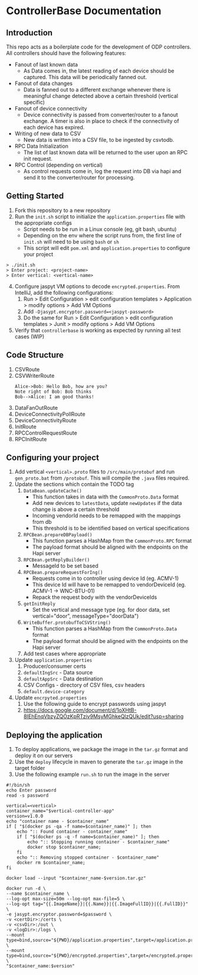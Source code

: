 # ControllerBase Documentation

## Introduction 
This repo acts as a boilerplate code for the development of ODP controllers. All controllers should have the following features:
* Fanout of last known data
  * As Data comes in, the latest reading of each device should be captured. This data will be periodically fanned out.
* Fanout of data changes
  * Data is fanned out to a different exchange whenever there is meaningful change detected above a certain threshold (vertical specific)
* Fanout of device connectivity
  * Device connectivity is passed from converter/router to a fanout exchange. A timer is also in place to check if the connectivity of each device has expired.
* Writing of new data to CSV
  * New data is written into a CSV file, to be ingested by csvtodb. 
* RPC Data Initialization
  * The list of last known data will be returned to the user upon an RPC init request.
* RPC Control (depending on vertical)
  * As control requests come in, log the request into DB via hapi and send it to the converter/router for processing.

## Getting Started
1. Fork this repository to a new repository 
2. Run the `init.sh` script to initialize the `application.properties` file with the appropriate configs
   * Script needs to be run in a Linux console (eg, git bash, ubuntu)
   * Depending on the env where the script runs from, the first line of `init.sh` will need to be using `bash` or `sh`
   * This script will edit `pom.xml` and `application.properties` to configure your project
```
> ./init.sh
> Enter project: <project-name>
> Enter vertical: <vertical-name>
``` 
4. Configure jaspyt VM options to decode `encrypted.properties`. From IntelliJ, add the following configurations:
   1. Run > Edit Configuration > edit configuration templates > Application > modify options > Add VM Options
   2. Add `-Djasypt.encryptor.password=<jaspyt-password>`
   3. Do the same for Run > Edit Configuration > edit configuration templates > Junit > modify options > Add VM Options
5. Verify that `controllerbase` is working as expected by running all test cases (WIP)

## Code Structure
1. CSVRoute
2. CSVWriterRoute
   ```sequence
   Alice->Bob: Hello Bob, how are you?
   Note right of Bob: Bob thinks
   Bob-->Alice: I am good thanks!
   ```
3. DataFanOutRoute
4. DeviceConnectivityPollRoute
5. DeviceConnectivityRoute
6. InitRoute
7. RPCControlRequestRoute
8. RPCInitRoute

## Configuring your project
1. Add vertical `<vertical>.proto` files to `/src/main/protobuf` and run `gen_proto.bat` from `/protobuf`. This will compile the ```.java``` files required.
2. Update the sections which contain the TODO tag
   1. `DataBean.updateCache()`
      * This function takes in data with the `CommonProto.Data` format
      * Add new devices to `latestData`, update `newUpdates` if the data change is above a certain threshold
      * Incoming vendorId needs to be remapped with the mappings from db
      * This threshold is to be identified based on vertical specifications
   2. `RPCBean.prepareDBPayload()`
      * This function parses a HashMap from the `CommonProto.RPC` format
      * The payload format should be aligned with the endpoints on the Hapi server
   3. `RPCBean.getReplyBuilder()`
      * MessageId to be set based
   4. `RPCBean.prepareRequestForIng()`
      * Requests come in to controller using device Id (eg. ACMV-1)
      * This device Id will have to be remapped to vendorDeviceId (eg. ACMV-1 -> WNC-BTU-01)
      * Repack the request body with the vendorDeviceIds
   5. `getInitReply`
      * Set the vertical and message type (eg. for door data, set vertical="door", messageType="doorData")
   6. `WriteBuffer.protobufToCSVString()`
      * This function parses a HashMap from the `CommonProto.Data` format
      * The payload format should be aligned with the endpoints on the Hapi server
   7. Add test cases where appropriate
3. Update `application.properties`
   1. Producer/consumer certs
   2. `defaultIngSrc` - Data source
   3. `defaultAppSrc` - Data destination
   4. CSV Configs - directory of CSV files, csv headers
   5. `default.device-category`
4. Update `encrpyted.properties`
   1. Use the following guide to encrypt passwords using jaspyt
   2. https://docs.google.com/document/d/1oXHtB-8IEhEnqVbzyZQOzKpRTziv9MsyMGhkeQlzQUk/edit?usp=sharing

## Deploying the application
1. To deploy applications, we package the image in the `tar.gz` format and deploy it on our servers
2. Use the `deploy` lifecycle in maven to generate the `tar.gz` image in the target folder
3. Use the following example `run.sh` to run the image in the server
```
#!/bin/sh
echo Enter password
read -s password

vertical=<vertical>
container_name="$vertical-controller-app"
version=v1.0.0
echo "container name - $container_name"
if [ "$(docker ps -qa -f name=$container_name)" ]; then
    echo ":: Found container - container_name"
    if [ "$(docker ps -q -f name=$container_name)" ]; then
        echo ":: Stopping running container - $container_name"
        docker stop $container_name;
    fi
    echo ":: Removing stopped container - $container_name"
    docker rm $container_name;
fi

docker load --input "$container_name-$version.tar.gz"

docker run -d \
--name $container_name \
--log-opt max-size=50m --log-opt max-file=5 \
--log-opt tag="{{.ImageName}}|{{.Name}}|{{.ImageFullID}}|{{.FullID}}" \
-e jasypt.encryptor.password=$password \
-v <certDir>:/certs \
-v <csvDir>:/out \
-v <logDir>:/logs \
--mount type=bind,source="${PWD}/application.properties",target=/application.properties \
--mount type=bind,source="${PWD}/encrypted.properties",target=/encrypted.properties \
"$container_name:$version"
```